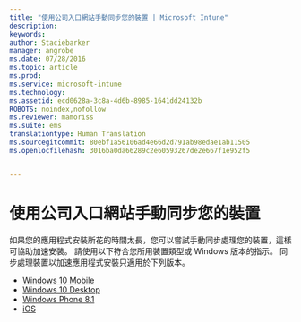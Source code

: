 ```yaml
---
title: "使用公司入口網站手動同步您的裝置 | Microsoft Intune"
description: 
keywords: 
author: Staciebarker
manager: angrobe
ms.date: 07/28/2016
ms.topic: article
ms.prod: 
ms.service: microsoft-intune
ms.technology: 
ms.assetid: ecd0628a-3c8a-4d6b-8985-1641dd24132b
ROBOTS: noindex,nofollow
ms.reviewer: mamoriss
ms.suite: ems
translationtype: Human Translation
ms.sourcegitcommit: 80ebf1a56106ad4e66d2d791ab98edae1ab11505
ms.openlocfilehash: 3016ba0da66289c2e60593267de2e667f1e952f5


---
```



# 使用公司入口網站手動同步您的裝置

如果您的應用程式安裝所花的時間太長，您可以嘗試手動同步處理您的裝置，這樣可協助加速安裝。 請使用以下符合您所用裝置類型或 Windows 版本的指示。 同步處理裝置以加速應用程式安裝只適用於下列版本。

* [Windows 10 Mobile](sync-your-device-manually-windows.md#windows-10-mobile)
* [Windows 10 Desktop](sync-your-device-manually-windows.md#windows-10-desktop)
* [Windows Phone 8.1](sync-your-device-manually-windows.md#windows-phone-8-1)
* [iOS](sync-your-device-manually-ios.md)



<!--HONumber=Aug16_HO1-->


